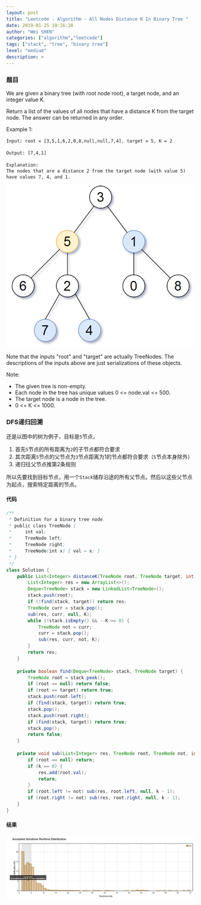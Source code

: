 ```yaml
---
layout: post
title: "Leetcode - Algorithm - All Nodes Distance K In Binary Tree "
date: 2019-01-25 19:16:28
author: "Wei SHEN"
categories: ["algorithm","leetcode"]
tags: ["stack", "tree", "binary tree"]
level: "medium"
description: >
---
```


### 题目
We are given a binary tree (with root node root), a target node, and an integer value K.

Return a list of the values of all nodes that have a distance K from the target node.  The answer can be returned in any order.

Example 1:
```
Input: root = [3,5,1,6,2,0,8,null,null,7,4], target = 5, K = 2

Output: [7,4,1]

Explanation:
The nodes that are a distance 2 from the target node (with value 5)
have values 7, 4, and 1.
```

![all-nodes-distance-k-in-binary-tree-figure](/images/leetcode/all-nodes-distance-k-in-binary-tree-figure.png)

Note that the inputs "root" and "target" are actually TreeNodes.
The descriptions of the inputs above are just serializations of these objects.

Note:
* The given tree is non-empty.
* Each node in the tree has unique values 0 <= node.val <= 500.
* The target node is a node in the tree.
* 0 <= K <= 1000.

### DFS递归回溯
还是以图中的树为例子，目标是`5`节点，
1. 首先`5`节点的所有距离为`2`的子节点都符合要求
2. 其次距离`5`节点的父节点为`3`节点距离为1的节点都符合要求（`5`节点本身除外）
3. 递归往父节点推第2条规则

所以先要找到目标节点，用一个`Stack`储存沿途的所有父节点。然后以这些父节点为起点，搜索特定距离的节点。

#### 代码
```java
/**
 * Definition for a binary tree node.
 * public class TreeNode {
 *     int val;
 *     TreeNode left;
 *     TreeNode right;
 *     TreeNode(int x) { val = x; }
 * }
 */
class Solution {
    public List<Integer> distanceK(TreeNode root, TreeNode target, int K) {
        List<Integer> res = new ArrayList<>();
        Deque<TreeNode> stack = new LinkedList<TreeNode>();
        stack.push(root);
        if (!find(stack, target)) return res;
        TreeNode curr = stack.pop();
        sub(res, curr, null, K);
        while (!stack.isEmpty() && --K >= 0) {
            TreeNode not = curr;
            curr = stack.pop();
            sub(res, curr, not, K);
        }
        return res;
    }

    private boolean find(Deque<TreeNode> stack, TreeNode target) {
        TreeNode root = stack.peek();
        if (root == null) return false;
        if (root == target) return true;
        stack.push(root.left);
        if (find(stack, target)) return true;
        stack.pop();
        stack.push(root.right);
        if (find(stack, target)) return true;
        stack.pop();
        return false;
    }

    private void sub(List<Integer> res, TreeNode root, TreeNode not, int k) {
        if (root == null) return;
        if (k == 0) {
            res.add(root.val);
            return;
        }
        if (root.left != not) sub(res, root.left, null, k - 1);
        if (root.right != not) sub(res, root.right, null, k - 1);
    }
}
```

#### 结果
![all-nodes-distance-k-in-binary-tree-1](/images/leetcode/all-nodes-distance-k-in-binary-tree-1.png)
